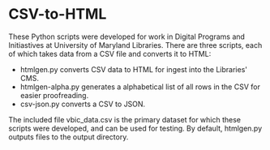 CSV-to-HTML
===========

These Python scripts were developed for work in Digital Programs and Initiastives at University of Maryland Libraries. There are three scripts, each of which takes data from a CSV file and converts it to HTML:

* htmlgen.py converts CSV data to HTML for ingest into the Libraries' CMS.  
* htmlgen-alpha.py generates a alphabetical list of all rows in the CSV for easier proofreading.  
* csv-json.py converts a CSV to JSON.

The included file vbic_data.csv is the primary dataset for which these scripts were developed, and can be used for testing.  By default, htmlgen.py outputs files to the output directory.
